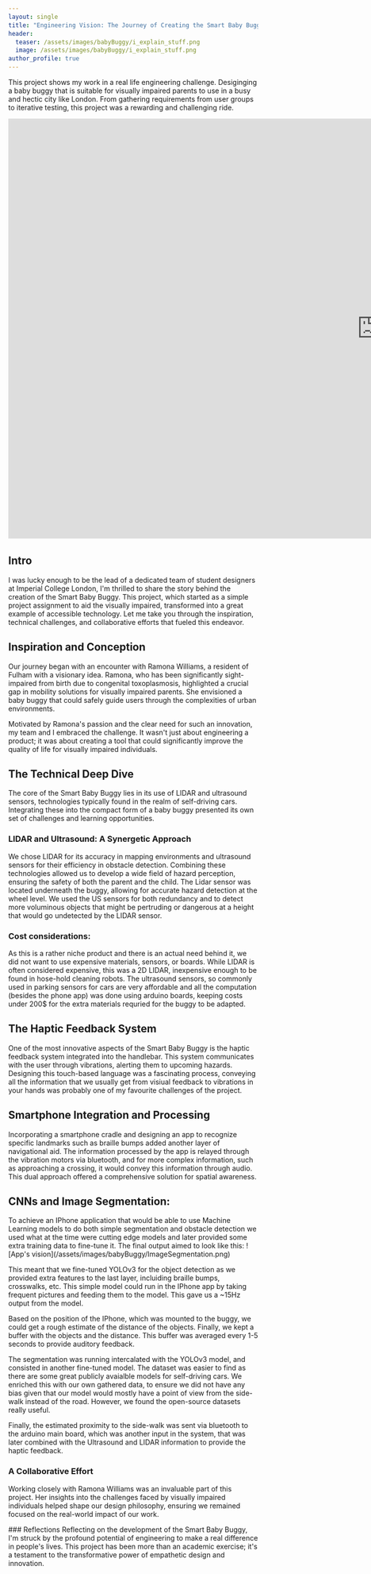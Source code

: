 ```yaml
---
layout: single
title: "Engineering Vision: The Journey of Creating the Smart Baby Buggy"
header: 
  teaser: /assets/images/babyBuggy/i_explain_stuff.png
  image: /assets/images/babyBuggy/i_explain_stuff.png
author_profile: true
---
```


This project shows my work in a real life engineering challenge. Desiginging a baby buggy that is suitable for visually impaired parents to use in a busy and hectic city like London. From gathering requirements from user groups to iterative testing, this project was a rewarding and challenging ride.

<iframe width="1487" height="846" src="https://www.youtube.com/embed/PRHf2Wq2_0M" title="Introducing the Smart Baby Buggy" frameborder="0" allow="accelerometer; autoplay; clipboard-write; encrypted-media; gyroscope; picture-in-picture; web-share" allowfullscreen></iframe>

## Intro
I was lucky enough to be the lead of a dedicated team of student designers at Imperial College London, I'm thrilled to share the story behind the creation of the Smart Baby Buggy. This project, which started as a simple project assignment to aid the visually impaired, transformed into a great example of accessible technology. Let me take you through the inspiration, technical challenges, and collaborative efforts that fueled this endeavor.

## Inspiration and Conception
Our journey began with an encounter with Ramona Williams, a resident of Fulham with a visionary idea. Ramona, who has been significantly sight-impaired from birth due to congenital toxoplasmosis, highlighted a crucial gap in mobility solutions for visually impaired parents. She envisioned a baby buggy that could safely guide users through the complexities of urban environments.

Motivated by Ramona's passion and the clear need for such an innovation, my team and I embraced the challenge. It wasn't just about engineering a product; it was about creating a tool that could significantly improve the quality of life for visually impaired individuals.

## The Technical Deep Dive
The core of the Smart Baby Buggy lies in its use of LIDAR and ultrasound sensors, technologies typically found in the realm of self-driving cars. Integrating these into the compact form of a baby buggy presented its own set of challenges and learning opportunities.

<h3> LIDAR and Ultrasound: A Synergetic Approach</h3>
We chose LIDAR for its accuracy in mapping environments and ultrasound sensors for their efficiency in obstacle detection. Combining these technologies allowed us to develop a wide field of hazard perception, ensuring the safety of both the parent and the child. The Lidar sensor was located underneath the buggy, allowing for accurate hazard detection at the wheel level. We used the US sensors for both redundancy and to detect more voluminous objects that might be pertruding or dangerous at a height that would go undetected by the LIDAR sensor.

### Cost considerations:

As this is a rather niche product and there is an actual need behind it, we did not want to use expensive materials, sensors, or boards. While LIDAR is often considered expensive, this was a 2D LIDAR, inexpensive enough to be found in hose-hold cleaning robots. The ultrasound sensors, so commonly used in parking sensors for cars are very affordable and all the computation (besides the phone app) was done using arduino boards, keeping costs under 200$ for the extra materials requried for the buggy to be adapted. 

## The Haptic Feedback System

One of the most innovative aspects of the Smart Baby Buggy is the haptic feedback system integrated into the handlebar. This system communicates with the user through vibrations, alerting them to upcoming hazards. Designing this touch-based language was a fascinating process, conveying all the information that we usually get from visiual feedback to vibrations in your hands was probably one of my favourite challenges of the project.

## Smartphone Integration and Processing

Incorporating a smartphone cradle and designing an app to recognize specific landmarks such as braille bumps added another layer of navigational aid. The information processed by the app is relayed through the vibration motors via bluetooth, and for more complex information, such as approaching a crossing, it would convey this information through audio. This dual approach offered a comprehensive solution for spatial awareness.

<h2>CNNs and Image Segmentation:</h2>
To achieve an IPhone application that would be able to use Machine Learning models to do both simple segmentation and obstacle detection we used what at the time were cutting edge models and later provided some extra training data to fine-tune it. The final output aimed to look like this:
![App's vision](/assets/images/babyBuggy/ImageSegmentation.png)

This meant that we fine-tuned YOLOv3 for the object detection as we provided extra features to the last layer, incluiding braille bumps, crosswalks, etc. This simple model could run in the IPhone app by taking frequent pictures and feeding them to the model. This gave us a ~15Hz output from the model.

Based on the position of the IPhone, which was mounted to the buggy, we could get a rough estimate of the distance of the objects. Finally, we kept a buffer with the objects and the distance. This buffer was averaged every 1-5 seconds to provide auditory feedback. 

The segmentation was running intercalated with the YOLOv3 model, and consisted in another fine-tuned model. The dataset was easier to find as there are some great publicly avaialble models for self-driving cars. We enriched this with our own gathered data, to ensure we did not have any bias given that our model would mostly have a point of view from the side-walk instead of the road. However, we found the open-source datasets really useful. 

Finally, the estimated proximity to the side-walk was sent via bluetooth to the arduino main board, which was another input in the system, that was later combined with the Ultrasound and LIDAR information to provide the haptic feedback.


### A Collaborative Effort
Working closely with Ramona Williams was an invaluable part of this project. Her insights into the challenges faced by visually impaired individuals helped shape our design philosophy, ensuring we remained focused on the real-world impact of our work.

### Reflections
Reflecting on the development of the Smart Baby Buggy, I'm struck by the profound potential of engineering to make a real difference in people's lives. This project has been more than an academic exercise; it's a testament to the transformative power of empathetic design and innovation.